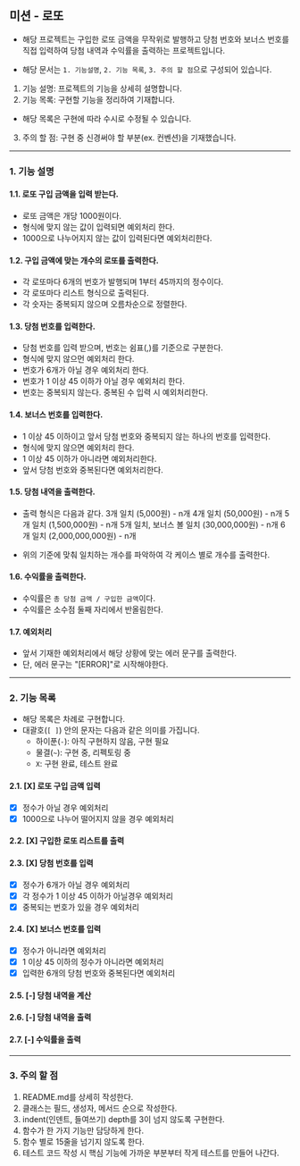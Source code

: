 ## 미션 - 로또
- 해당 프로젝트는 구입한 로또 금액을 무작위로 발행하고 당첨 번호와 보너스 번호를 직접 입력하여 당첨 내역과 수익률을 출력하는 프로젝트입니다.

- 해당 문서는 ```1. 기능설명```, ```2. 기능 목록```, ```3. 주의 할 점```으로 구성되어 있습니다.
1. 기능 설명: 프로젝트의 기능을 상세히 설명합니다.
2. 기능 목록: 구현할 기능을 정리하여 기재합니다.
  - 해당 목록은 구현에 따라 수시로 수정될 수 있습니다.
3. 주의 할 점: 구현 중 신경써야 할 부분(ex. 컨벤션)을 기재했습니다.

---
 
### 1. 기능 설명
#### 1.1. 로또 구입 금액을 입력 받는다.
- 로또 금액은 개당 1000원이다.
- 형식에 맞지 않는 값이 입력되면 예외처리 한다.
- 1000으로 나누어지지 않는 값이 입력된다면 예외처리한다.

#### 1.2. 구입 금액에 맞는 개수의 로또를 출력한다.
- 각 로또마다 6개의 번호가 발행되며 1부터 45까지의 정수이다.
- 각 로또마다 리스트 형식으로 출력된다.
- 각 숫자는 중복되지 않으며 오름차순으로 정렬한다.

#### 1.3. 당첨 번호를 입력한다.
- 당첨 번호를 입력 받으며, 번호는 쉼표(,)를 기준으로 구분한다.
- 형식에 맞지 않으먼 예외처리 한다.
- 번호가 6개가 아닐 경우 예외처리 한다.
- 번호가 1 이상 45 이하가 아닐 경우 예외처리 한다.
- 번호는 중복되지 않는다. 중복된 수 입력 시 예외처리한다.

#### 1.4. 보너스 번호를 입력한다.
- 1 이상 45 이하이고 앞서 당첨 번호와 중복되지 않는 하나의 번호를 입력한다.
- 형식에 맞지 않으면 예외처리 한다.
- 1 이상 45 이하가 아니라면 예외처리한다.
- 앞서 당첨 번호와 중복된다면 예외처리한다.

#### 1.5. 당첨 내역을 출력한다.
- 출력 형식은 다음과 같다.
    3개 일치 (5,000원) - n개
    4개 일치 (50,000원) - n개
    5개 일치 (1,500,000원) - n개
    5개 일치, 보너스 볼 일치 (30,000,000원) - n개
    6개 일치 (2,000,000,000원) - n개

- 위의 기준에 맞춰 일치하는 개수를 파악하여 각 케이스 별로 개수를 출력한다.

#### 1.6. 수익률을 출력한다.
- 수익률은 ```총 당첨 금액 / 구입한 금액```이다.
- 수익률은 소수점 둘째 자리에서 반올림한다.

#### 1.7. 예외처리
- 앞서 기재한 예외처리에서 해당 상황에 맞는 에러 문구를 출력한다.
- 단, 에러 문구는 "[ERROR]"로 시작해야한다.

---

### 2. 기능 목록
- 해당 목록은 차례로 구현합니다. 
- 대괄호(```[ ]```) 안의 문자는 다음과 같은 의미를 가집니다.
  - 하이푼(```-```): 아직 구현하지 않음, 구현 필요
  - 물결(```~```): 구현 중, 리펙토링 중
  - ```X```: 구현 완료, 테스트 완료

#### 2.1. [X] 로또 구입 금액 입력
- [X] 정수가 아닐 경우 예외처리
- [X] 1000으로 나누어 떨어지지 않을 경우 예외처리

#### 2.2. [X] 구입한 로또 리스트를 출력

#### 2.3. [X] 당첨 번호를 입력
- [X] 정수가 6개가 아닐 경우 예외처리
- [X] 각 정수가 1 이상 45 이하가 아닐경우 예외처리
- [X] 중복되는 번호가 있을 경우 예외처리

#### 2.4. [X] 보너스 번호를 입력
- [X] 정수가 아니라면 예외처리
- [X] 1 이상 45 이하의 정수가 아니라면 예외처리
- [X] 입력한 6개의 당첨 번호와 중복된다면 예외처리

#### 2.5. [-] 당첨 내역을 계산

#### 2.6. [-] 당첨 내역을 출력

#### 2.7. [-] 수익률을 출력

---

### 3. 주의 할 점
1. README.md를 상세히 작성한다.
2. 클래스는 필드, 생성자, 메서드 순으로 작성한다.
3. indent(인덴트, 들여쓰기) depth를 3이 넘지 않도록 구현한다.
4. 함수가 한 가지 기능만 담당하게 한다.
5. 함수 별로 15줄을 넘기지 않도록 한다.
6. 테스트 코드 작성 시 핵심 기능에 가까운 부분부터 작게 테스트를 만들어 나간다.
